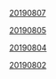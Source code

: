 
[20190807](https://github.com/chuanHH/Blog/blob/master/articles/interview/20190807.md)

[20190805](https://github.com/chuanHH/Blog/blob/master/articles/interview/20190805.md)


[20190804](https://github.com/chuanHH/Blog/blob/master/articles/interview/20190804.md)


[20190802](https://github.com/chuanHH/Blog/blob/master/articles/interview/20190802.md)